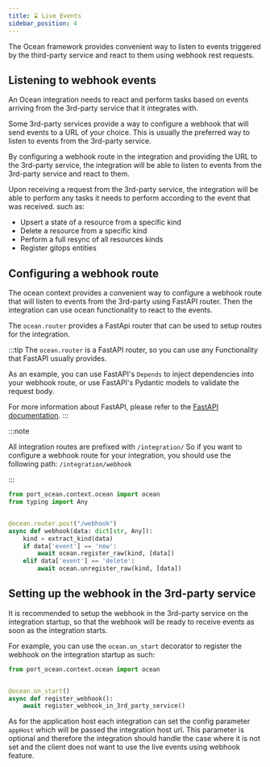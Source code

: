 ```yaml
---
title: ⌛ Live Events
sidebar_position: 4
---
```


The Ocean framework provides convenient way to listen to events triggered by the third-party service and react to them
using webhook rest requests.

## Listening to webhook events

An Ocean integration needs to react and perform tasks based on events arriving from the 3rd-party service that it
integrates with.

Some 3rd-party services provide a way to configure a webhook that will send events to a URL of your choice. This is
usually the preferred way to listen to events from the 3rd-party service.

By configuring a webhook route in the integration and providing the URL to the 3rd-party service, the integration will
be able to listen to events from the 3rd-party service and react to them.

Upon receiving a request from the 3rd-party service, the integration will be able to perform any tasks it needs to
perform according to the event that was received. such as:

- Upsert a state of a resource from a specific kind
- Delete a resource from a specific kind
- Perform a full resync of all resources kinds
- Register gitops entities

## Configuring a webhook route

The ocean context provides a convenient way to configure a webhook route that will listen to events from the 3rd-party
using FastAPI router. Then the integration can use ocean functionality to react to the events.

The `ocean.router` provides a FastApi router that can be used to setup routes for the integration.

:::tip
The `ocean.router` is a FastAPI router, so you can use any Functionality that FastAPI usually provides.

As an example, you can use FastAPI's `Depends` to inject dependencies into your webhook route, or use FastAPI's
Pydantic models to validate the request body.

For more information about FastAPI, please refer to the [FastAPI documentation](https://fastapi.tiangolo.com/).
:::

:::note

All integration routes are prefixed with `/integration/`
So if you want to configure a webhook route for your integration, you should use the following
path: `/integration/webhook`

:::

```python
from port_ocean.context.ocean import ocean
from typing import Any


@ocean.router.post("/webhook")
async def webhook(data: dict[str, Any]):
    kind = extract_kind(data)
    if data['event'] == 'new':
        await ocean.register_raw(kind, [data])
    elif data['event'] == 'delete':
        await ocean.unregister_raw(kind, [data])
```

## Setting up the webhook in the 3rd-party service

It is recommended to setup the webhook in the 3rd-party service on the integration startup, so that the webhook will be
ready to receive events as soon as the integration starts.

For example, you can use the `ocean.on_start` decorator to register the webhook on the integration startup as such:

```python showLineNumbers
from port_ocean.context.ocean import ocean


@ocean.on_start()
async def register_webhook():
    await register_webhook_in_3rd_party_service()
```

As for the application host each integration can set the config parameter `appHost` which will be passed the integration
host url.
This parameter is optional and therefore the integration should handle the case where it is not set and the client does
not want to use the live events using webhook feature.

